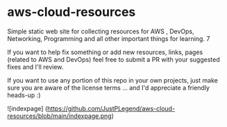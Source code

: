# aws-cloud-resources
Simple static web site for collecting resources for AWS , DevOps, Networking, Programming and all other important things for learning. 7

If you want to help fix something or add new resources, links, pages (related to AWS and DevOps)  feel free to submit a PR with your suggested fixes and I'll review.

If you want to use any portion of this repo in your own projects, just make sure you are aware of the license terms ... and I'd appreciate a friendly heads-up :)


![indexpage] (https://github.com/JustPLegend/aws-cloud-resources/blob/main/indexpage.png)
